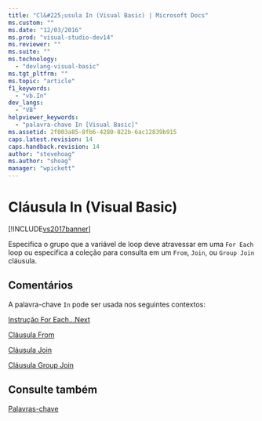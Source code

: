 ```yaml
---
title: "Cl&#225;usula In (Visual Basic) | Microsoft Docs"
ms.custom: ""
ms.date: "12/03/2016"
ms.prod: "visual-studio-dev14"
ms.reviewer: ""
ms.suite: ""
ms.technology: 
  - "devlang-visual-basic"
ms.tgt_pltfrm: ""
ms.topic: "article"
f1_keywords: 
  - "vb.In"
dev_langs: 
  - "VB"
helpviewer_keywords: 
  - "palavra-chave In [Visual Basic]"
ms.assetid: 2f003a85-8fb6-4280-822b-6ac12839b915
caps.latest.revision: 14
caps.handback.revision: 14
author: "stevehoag"
ms.author: "shoag"
manager: "wpickett"
---
```

# Cl&#225;usula In (Visual Basic)
[!INCLUDE[vs2017banner](../../../csharp/includes/vs2017banner.md)]

Especifica o grupo que a variável de loop deve atravessar em uma `For Each` loop ou especifica a coleção para consulta em um `From`, `Join`, ou `Group Join` cláusula.  
  
## Comentários  
 A palavra\-chave `In` pode ser usada nos seguintes contextos:  
  
 [Instrução For Each...Next](../../../visual-basic/language-reference/statements/for-each-next-statement.md)  
  
 [Cláusula From](../../../visual-basic/language-reference/queries/from-clause.md)  
  
 [Cláusula Join](../../../visual-basic/language-reference/queries/join-clause.md)  
  
 [Cláusula Group Join](../../../visual-basic/language-reference/queries/group-join-clause.md)  
  
## Consulte também  
 [Palavras\-chave](../../../visual-basic/language-reference/keywords/index.md)